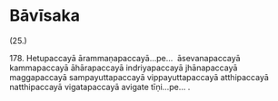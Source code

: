 

# Bāvīsaka







(25.)

178\. Hetupaccayā ārammaṇapaccayā…pe…  āsevanapaccayā kammapaccayā āhārapaccayā indriyapaccayā jhānapaccayā maggapaccayā sampayuttapaccayā vippayuttapaccayā atthipaccayā natthipaccayā vigatapaccayā avigate tīṇi…pe… .



